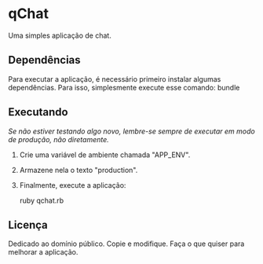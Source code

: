 # qChat
Uma simples aplicação de chat.

## Dependências
Para executar a aplicação, é necessário primeiro instalar algumas dependências. Para isso, simplesmente execute esse comando:
    bundle

## Executando
*Se não estiver testando algo novo, lembre-se sempre de executar em modo de produção, não diretamente.*

1. Crie uma variável de ambiente chamada "APP_ENV".
2. Armazene nela o texto "production".
3. Finalmente, execute a aplicação:

    ruby qchat.rb

## Licença
Dedicado ao domínio público. Copie e modifique. Faça o que quiser para melhorar a aplicação.
